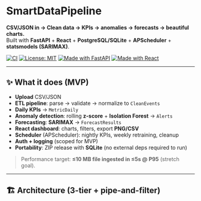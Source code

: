 # SmartDataPipeline

**CSV/JSON in → Clean data → KPIs → anomalies → forecasts → beautiful charts.**  
Built with **FastAPI** + **React** + **PostgreSQL/SQLite** + **APScheduler** + **statsmodels (SARIMAX)**.

[![CI](https://img.shields.io/badge/CI-GitHub_Actions-blue)](#-ci--automation)
[![License: MIT](https://img.shields.io/badge/License-MIT-green.svg)](LICENSE)
[![Made with FastAPI](https://img.shields.io/badge/backend-FastAPI-009688)](https://fastapi.tiangolo.com/)
[![Made with React](https://img.shields.io/badge/frontend-React-61DAFB)](https://react.dev/)

---

## ✨ What it does (MVP)

- **Upload** CSV/JSON
- **ETL pipeline**: parse → validate → normalize to `CleanEvents`
- **Daily KPIs** → `MetricDaily`
- **Anomaly detection**: rolling **z-score** + **Isolation Forest** → `Alerts`
- **Forecasting**: **SARIMAX** → `ForecastResults`
- **React dashboard**: charts, filters, export **PNG/CSV**
- **Scheduler** (APScheduler): nightly KPIs, weekly retraining, cleanup
- **Auth + logging** (scoped for MVP)
- **Portability**: ZIP release with **SQLite** (no external deps required to run)

> Performance target: **≤10 MB file ingested in ≤5s @ P95** (stretch goal).

---

## 🏗️ Architecture (3-tier + pipe-and-filter)


